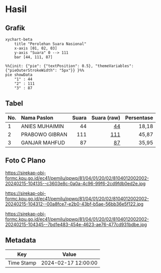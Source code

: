 # Hasil

## Grafik

```mermaid
xychart-beta
    title "Perolehan Suara Nasional"
    x-axis [01, 02, 03]
    y-axis "Suara" 0 --> 111
    bar [44, 111, 87]
```

```mermaid
%%{init: {"pie": {"textPosition": 0.5}, "themeVariables": {"pieOuterStrokeWidth": "5px"}} }%%
pie showData
    "1" : 44
    "2" : 111
    "3" : 87
```

## Tabel

| No. | Nama Paslon    | Suara | Suara (raw) | Persentase |
|:--- |:-------------- | -----:| -----------:| ----------:|
| 1   | ANIES MUHAIMIN | 44    | [44][p-1]   | 18,18      |
| 2   | PRABOWO GIBRAN | 111   | [111][p-2]  | 45,87      |
| 3   | GANJAR MAHFUD  | 87    | [87][p-3]   | 35,95      |


[p-1]: https://github.com/gigit-pemilu/pemilu-2024/blob/main/pilpres/hitung-suara/sub/81-maluku/sub/04-buru/sub/01-namlea/sub/2002-lala/sub/002-tps/sub/paslon-1.txt
[p-2]: https://github.com/gigit-pemilu/pemilu-2024/blob/main/pilpres/hitung-suara/sub/81-maluku/sub/04-buru/sub/01-namlea/sub/2002-lala/sub/002-tps/sub/paslon-2.txt
[p-3]: https://github.com/gigit-pemilu/pemilu-2024/blob/main/pilpres/hitung-suara/sub/81-maluku/sub/04-buru/sub/01-namlea/sub/2002-lala/sub/002-tps/sub/paslon-3.txt

## Foto C Plano

https://sirekap-obj-formc.kpu.go.id/ec41/pemilu/ppwp/81/04/01/20/02/8104012002002-20240215-104135--c3603e8c-0a0a-4c96-99f6-2cd9fdb0ed2e.jpg

https://sirekap-obj-formc.kpu.go.id/ec41/pemilu/ppwp/81/04/01/20/02/8104012002002-20240215-104312--00a8fce7-e2b0-43bf-b5ae-56bb36e5f122.jpg

https://sirekap-obj-formc.kpu.go.id/ec41/pemilu/ppwp/81/04/01/20/02/8104012002002-20240215-104345--7bd1e483-454e-4623-ae76-477cd931bdbe.jpg


## Metadata

| Key        | Value               |
| ---------- | ------------------- |
| Time Stamp | 2024-02-17 12:00:00 |



